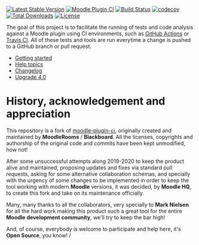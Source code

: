 [![Latest Stable Version](https://poser.pugx.org/moodlehq/moodle-plugin-ci/v)](//packagist.org/packages/moodlehq/moodle-plugin-ci)
[![Moodle Plugin CI](https://github.com/moodlehq/moodle-plugin-ci/actions/workflows/test.yml/badge.svg)](https://github.com/moodlehq/moodle-plugin-ci/actions/workflows/test.yml)
[![Build Status](https://app.travis-ci.com/moodlehq/moodle-plugin-ci.svg?branch=main)](https://app.travis-ci.com/github/moodlehq/moodle-plugin-ci)
[![codecov](https://codecov.io/gh/moodlehq/moodle-plugin-ci/branch/main/graph/badge.svg?token=I3PPJ383G7)](https://codecov.io/gh/moodlehq/moodle-plugin-ci)
[![Total Downloads](https://poser.pugx.org/moodlehq/moodle-plugin-ci/downloads)](//packagist.org/packages/moodlehq/moodle-plugin-ci)
[![License](https://poser.pugx.org/moodlehq/moodle-plugin-ci/license)](//packagist.org/packages/moodlehq/moodle-plugin-ci)

The goal of this project is to facilitate the running of tests and code
analysis against a Moodle plugin using CI environments, such as [GitHub
Actions](https://docs.github.com/en/actions) or [Travis
CI](https://travis-ci.com).  All of these tests and tools
are run everytime a change is pushed to a GitHub branch or pull request.

* [Getting started](https://moodlehq.github.io/moodle-plugin-ci/)
* [Help topics](https://moodlehq.github.io/moodle-plugin-ci/Help.html)
* [Changelog](https://moodlehq.github.io/moodle-plugin-ci/CHANGELOG.html)
* [Upgrade 4.0](https://moodlehq.github.io/moodle-plugin-ci/UPGRADE-4.0.html)

History, acknowledgement and appreciation
=========================================
This repository is a fork of [moodle-plugin-ci](https://github.com/blackboard-open-source/moodle-plugin-ci), originally created
and maintained by **MoodleRooms** / **Blackboard**. All the licenses, copyrights and authorship of
the original code and commits have been kept unmodified, how not!

After some unsuccessful attempts along 2019-2020 to keep the product alive and maintained,
proposing updates and fixes via standard pull requests, asking for some alternative collaboration schemas,
and specially with the urgency of some changes to be implemented in order to keep the tool working
with modern **Moodle** versions, it was decided, by **Moodle HQ**, to create this fork and take on its maintenance officially.

Many, many thanks to all the collaborators, very specially to **Mark Nielsen** for all the hard work
making this product such a great tool for the entire **Moodle development community**, we'll try to keep the bar high!

And, of course, everybody is welcome to participate and help here, it's **Open Source**, you know!
/
